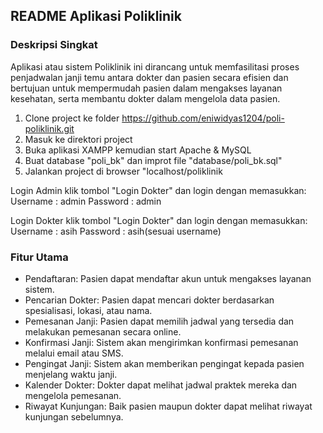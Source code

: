 ## README Aplikasi Poliklinik

### Deskripsi Singkat
Aplikasi atau sistem Poliklinik ini dirancang untuk memfasilitasi proses penjadwalan janji temu antara dokter dan pasien secara efisien dan
bertujuan untuk mempermudah pasien dalam mengakses layanan kesehatan, serta membantu dokter dalam mengelola data pasien.

1. Clone project ke folder
   https://github.com/eniwidyas1204/poli-poliklinik.git
2. Masuk ke direktori project
3. Buka aplikasi XAMPP kemudian start Apache & MySQL
4. Buat database "poli_bk" dan improt file "database/poli_bk.sql"
5. Jalankan project di browser "localhost/poliklinik

Login Admin
klik tombol "Login Dokter" dan login dengan memasukkan:
  Username : admin
  Password : admin

Login Dokter
klik tombol "Login Dokter" dan login dengan memasukkan:
  Username : asih
  Password : asih(sesuai username)


### Fitur Utama
* Pendaftaran: Pasien dapat mendaftar akun untuk mengakses layanan sistem.
* Pencarian Dokter: Pasien dapat mencari dokter berdasarkan spesialisasi, lokasi, atau nama.
* Pemesanan Janji: Pasien dapat memilih jadwal yang tersedia dan melakukan pemesanan secara online.
* Konfirmasi Janji: Sistem akan mengirimkan konfirmasi pemesanan melalui email atau SMS.
* Pengingat Janji: Sistem akan memberikan pengingat kepada pasien menjelang waktu janji.
* Kalender Dokter: Dokter dapat melihat jadwal praktek mereka dan mengelola pemesanan.
* Riwayat Kunjungan: Baik pasien maupun dokter dapat melihat riwayat kunjungan sebelumnya.

  

